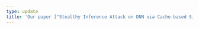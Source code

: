 ```yaml
---
type: update
title: 'Our paper ["Stealthy Inference Attack on DNN via Cache-based Side-Channel Attacks"](https://ieeexplore.ieee.org/document/9774742) has been accepted to [DATE 2022](https://date22.date-conference.com/).'
---
```

